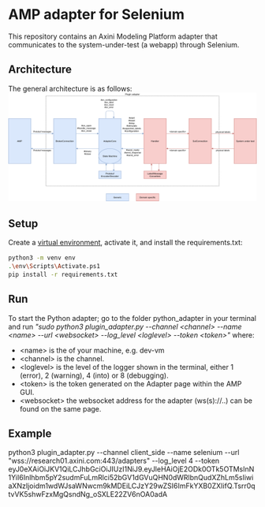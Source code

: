 # AMP adapter for Selenium

This repository contains an Axini Modeling Platform adapter that communicates to the system-under-test (a webapp) through Selenium.

## Architecture

The general architecture is as follows:
![adapter architecture](./plugin_adapter_architecture.png)

## Setup

Create a [virtual environment](https://docs.python.org/3/library/venv.html), activate it, and install the requirements.txt:

```bash
python3 -m venv env
.\env\Scripts\Activate.ps1
pip install -r requirements.txt
```

## Run

To start the Python adapter; go to the folder python_adapter in your terminal and run *"sudo python3 plugin_adapter.py --channel \<channel> --name \<name> --url \<websocket> --log_level \<loglevel> --token \<token>"* where:

- \<name> is the of your machine, e.g. dev-vm
- \<channel> is the channel.
- \<loglevel> is the level of the logger shown in the terminal, either 1 (error), 2 (warning), 4 (into) or 8 (debugging).
- \<token> is the token generated on the Adapter page within the AMP GUI.
- \<websocket> the websocket address for the adapter (ws(s)://..) can be found on the same page.

## Example

python3 plugin_adapter.py --channel client_side --name selenium --url "wss://research01.axini.com:443/adapters" --log_level 4 --token eyJ0eXAiOiJKV1QiLCJhbGciOiJIUzI1NiJ9.eyJleHAiOjE2ODk0OTk5OTMsInN1YiI6Inlhbm5pY2sudmFuLmRlci52bGV1dGVuQHN0dWRlbnQudXZhLm5sIiwiaXNzIjoidm1wdWJsaWNwcm9kMDEiLCJzY29wZSI6ImFkYXB0ZXIifQ.Tsrr0qtvVK5shwFzxMgQsndNg_oSXLE22ZV6nOA0adA